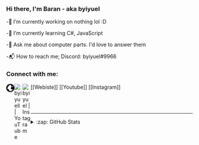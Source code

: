 ### Hi there, I'm Baran - aka byiyuel

-🔭 I’m currently working on nothing lol :D

-🌱 I’m currently learning C#, JavaScript

-💬 Ask me about computer parts. I'd love to answer them

-📬 How to reach me; Discord: byiyuel#9966 


### Connect with me:

[<img align="left" alt="Website" width="22px" src="https://raw.githubusercontent.com/iconic/open-iconic/master/svg/globe.svg"  />[Webiste]]
[<img align="left" alt="byiyuell | YouTube" width="22px" src="https://cdn.jsdelivr.net/npm/simple-icons@v3/icons/youtube.svg"  />[Youtube]]
[<img align="left" alt="byiyuel | Instagram" width="22px" src="https://cdn.jsdelivr.net/npm/simple-icons@v3/icons/instagram.svg" />[Instagram]]

<br />
<br />

---

<details>
  <summary>:zap: GitHub Stats</summary>

![GitHub streak stats](https://github-readme-streak-stats.herokuapp.com/?user=byiyuel)
